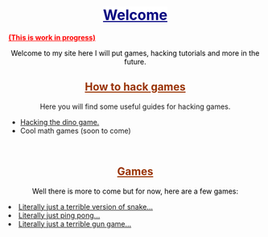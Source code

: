 <p>&nbsp;</p>
<!-- #######  DON'T GO LOOKING WHERE YOUR NOT MEANT TO. #########-->
<h1 style="text-align: center;"><span style="color: #000080; background-color: #ffffff;"><strong><span style="text-decoration: underline;">Welcome</span></strong></span></h1>
<p><span style="color: #ff0000;"><strong><span style="text-decoration: underline;">(This is work in progress)</span></strong></span></p>
<p style="text-align: center;"><span style="color: #000000;">Welcome to my site here I will put games, hacking tutorials and more in the future.</span></p>
<h2 id="h3sk6nxduzi1no0v2o1n3sogogcw036" style="text-align: center;"><span style="color: #993300;"><strong><span style="text-decoration: underline;">How to hack games</span></strong></span></h2>
<p style="text-align: center;">Here you will find some useful guides for hacking games.</p>
<ul>
<li><a href="https://thingy937.github.io/Hacking-the-dino-game/">Hacking the dino game.</a></li>
<li>Cool math games (soon to come)</li>
</ul>
<p style="text-align: center;">&nbsp;</p>
<h2 style="text-align: center;"><span style="text-decoration: underline; color: #993300;"><strong>Games</strong></span></h2>
<p style="text-align: center;"><span style="color: #000000;">Well there is more to come but for now, here are a few games:</span></p>
<li><a href="https://thingy937.github.io/Snake-game-/">Literally just a terrible version of snake...</a></li>
<li><a href="https://thingy937.github.io/Ping-pong/">Literally just ping pong...</a></li>
<li><a href="https://thingy937.github.io/Gun-game/">Literally just a terrible gun game...</a></li>
<p style="text-align: center;">&nbsp;</p>
